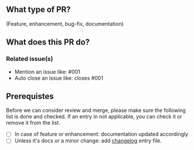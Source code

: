 ## What type of PR?

(Feature, enhancement, bug-fix, documentation)

## What does this PR do?

### Related issue(s)
- Mention an issue like: #001
- Auto close an issue like: closes #001

## Prerequistes
Before we can consider review and merge, please make sure the following list is done and checked.
If an entry in not applicable, you can check it or remove it from the list.

- [ ] In case of feature or enhancement: documentation updated accordingly
- [ ] Unless it's docs or a minor change: add [changelog](https://mailu.io/1.6/contributors/guide.html#changelog) entry file.
